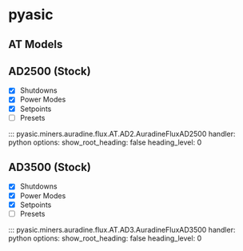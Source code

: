 # pyasic
## AT Models

## AD2500 (Stock)

- [x] Shutdowns
- [x] Power Modes
- [x] Setpoints
- [ ] Presets

::: pyasic.miners.auradine.flux.AT.AD2.AuradineFluxAD2500
    handler: python
    options:
        show_root_heading: false
        heading_level: 0

## AD3500 (Stock)

- [x] Shutdowns
- [x] Power Modes
- [x] Setpoints
- [ ] Presets

::: pyasic.miners.auradine.flux.AT.AD3.AuradineFluxAD3500
    handler: python
    options:
        show_root_heading: false
        heading_level: 0


